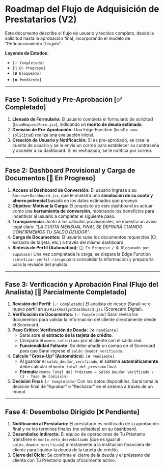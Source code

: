 # Roadmap del Flujo de Adquisición de Prestatarios (V2)

Este documento describe el flujo de usuario y técnico completo, desde la solicitud hasta la aprobación final, incorporando el modelo de "Refinanciamiento Dirigido".

**Leyenda de Estados:**
*   `[✅ Completado]`
*   `[🚧 En Progreso]`
*   `[🔒 Bloqueado]`
*   `[❌ Pendiente]`

---

## Fase 1: Solicitud y Pre-Aprobación [✅ Completado]

1.  **Llenado de Formulario:** El usuario completa el formulario de solicitud (`LoanRequestForm.jsx`), indicando un **monto de deuda estimado**.
2.  **Decisión de Pre-Aprobación:** Una Edge Function (`handle-new-solicitud`) realiza una evaluación inicial.
3.  **Creación de Usuario y Notificación:** Si es pre-aprobado, se crea la cuenta de usuario y se le envía un correo para establecer su contraseña y acceder a su dashboard. Si es rechazado, se le notifica por correo.

---

## Fase 2: Dashboard Provisional y Carga de Documentos [🚧 En Progreso]

1.  **Acceso al Dashboard de Conversión:** El usuario ingresa a su `BorrowerDashboard.jsx`, que le muestra una **simulación de su cuota y ahorro potencial** basada en los datos estimados que proveyó.
2.  **Objetivo: Motivar la Carga:** El propósito de este dashboard es actuar como una **herramienta de conversión**, mostrando los beneficios para incentivar al usuario a completar el siguiente paso.
3.  **Transparencia:** Junto a los cálculos provisionales, se muestra un aviso legal claro: *"LA CUOTA MENSUAL FINAL SE DEFINIRÁ CUANDO CONFIRMEMOS TU SALDO DEUDOR"*.
4.  **Carga de Documentos:** El usuario sube los documentos requeridos (CI, extracto de tarjeta, etc.) a través del mismo dashboard.
5.  **Síntesis de Perfil (Automático):** `[🚧 En Progreso / 🔒 Bloqueado por Supabase]` Una vez completada la carga, se dispara la Edge Function `sintetizar-perfil-riesgo` para consolidar la información y prepararla para la revisión del analista.

---

## Fase 3: Verificación y Aprobación Final (Flujo del Analista) [🚧 Parcialmente Completado]

1.  **Revisión del Perfil:** `[✅ Completado]` El analista de riesgo (Sarai) ve el nuevo perfil en su `RiskAnalystDashboard.jsx` (Scorecard Digital).
2.  **Verificación de Documentos:** `[✅ Completado]` Sarai revisa los documentos para validar la información del cliente directamente desde el Scorecard.
3.  **Paso Crítico: Verificación de Deuda:** `[❌ Pendiente]`
    *   Sarai abre el **extracto de la tarjeta de crédito**.
    *   Compara el `monto_solicitado` por el cliente con el saldo real.
    *   **Funcionalidad Faltante:** Se debe añadir un campo en el Scorecard para que Sarai ingrese el `saldo_deudor_verificado`.
4.  **Cálculo "Gross-Up" (Automático):** `[❌ Pendiente]`
    *   Al guardar el `saldo_deudor_verificado`, el sistema **automáticamente** debe calcular el `monto_total_del_prestamo` final.
    *   **Fórmula:** `Monto Total del Préstamo = Saldo Deudor Verificado / (1 - Tasa de Comisión)`
5.  **Decisión Final:** `[✅ Completado]` Con los datos disponibles, Sarai toma la decisión final de "Aprobar" o "Rechazar" en el sistema a través de un modal.

---

## Fase 4: Desembolso Dirigido [❌ Pendiente]

1.  **Notificación al Prestatario:** El prestatario es notificado de la aprobación final y ve los términos finales (no editables) en su dashboard.
2.  **Desembolso Indirecto:** El equipo de operaciones de Tu Préstamo transfiere el `monto_neto_desembolsado` (que es igual al `saldo_deudor_verificado`) directamente a la institución financiera del cliente para liquidar la deuda de la tarjeta de crédito.
3.  **Cierre del Ciclo:** Se confirma el cierre de la deuda y el préstamo del cliente con Tu Préstamo queda oficialmente activo.
